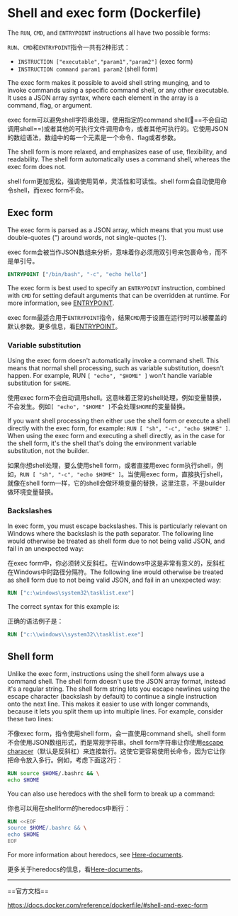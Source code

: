 # Shell and exec form (Dockerfile)

The `RUN`, `CMD`, and `ENTRYPOINT` instructions all have two possible forms:

`RUN`、`CMD`和`ENTRYPOINT`指令一共有2种形式：

- `INSTRUCTION ["executable","param1","param2"]` (exec form)
- `INSTRUCTION command param1 param2` (shell form)

The exec form makes it possible to avoid shell string munging, and to invoke commands using a specific command shell, or any other executable. It uses a JSON array syntax, where each element in the array is a command, flag, or argument.

exec form可以避免shell字符串处理，使用指定的command shell(:pill:==不会自动调用shell==)或者其他的可执行文件调用命令，或者其他可执行的。它使用JSON的数组语法，数组中的每一个元素是一个命令、flag或者参数。

The shell form is more relaxed, and emphasizes ease of use, flexibility, and readability. The shell form automatically uses a command shell, whereas the exec form does not.

shell form更加宽松，强调使用简单，灵活性和可读性。shell form会自动使用命令shell，而exec form不会。

## Exec form

The exec form is parsed as a JSON array, which means that you must use double-quotes (") around words, not single-quotes (').

exec form会被当作JSON数组来分析，意味着你必须用双引号来包裹命令，而不是单引号。

```Dockerfile
ENTRYPOINT ["/bin/bash", "-c", "echo hello"]
```

The exec form is best used to specify an `ENTRYPOINT` instruction, combined with `CMD` for setting default arguments that can be overridden at runtime. For more information, see [ENTRYPOINT](./dockerfile-ENTRYPOINT.md).

exec form最适合用于`ENTRYPOINT`指令，结果`CMD`用于设置在运行时可以被覆盖的默认参数。更多信息，看[ENTRYPOINT](./dockerfile-ENTRYPOINT.md)。

### Variable substitution

Using the exec form doesn't automatically invoke a command shell. This means that normal shell processing, such as variable substitution, doesn't happen. For example, RUN `[ "echo", "$HOME" ]` won't handle variable substitution for `$HOME`.

使用exec form不会自动调用shell。这意味着正常的shell处理，例如变量替换，不会发生。例如`[ "echo", "$HOME" ]`不会处理`$HOME`的变量替换。

If you want shell processing then either use the shell form or execute a shell directly with the exec form, for example: `RUN [ "sh", "-c", "echo $HOME" ]`. When using the exec form and executing a shell directly, as in the case for the shell form, it's the shell that's doing the environment variable substitution, not the builder.

如果你想shell处理，要么使用shell form，或者直接用exec form执行shell，例如，`RUN [ "sh", "-c", "echo $HOME" ]`。当使用exec form，直接执行shell，就像在shell form一样，它的shell会做环境变量的替换，这里注意，不是builder做环境变量替换。

### Backslashes

In exec form, you must escape backslashes. This is particularly relevant on Windows where the backslash is the path separator. The following line would otherwise be treated as shell form due to not being valid JSON, and fail in an unexpected way:

在exec form中，你必须转义反斜杠。在Windows中这是非常有意义的，反斜杠在Windows中时路径分隔符。The following line would otherwise be treated as shell form due to not being valid JSON, and fail in an unexpected way:

```Dockerfile
RUN ["c:\windows\system32\tasklist.exe"]
```

The correct syntax for this example is:

正确的语法例子是：

```Dockerfile
RUN ["c:\\windows\\system32\\tasklist.exe"]
```

## Shell form

Unlike the exec form, instructions using the shell form always use a command shell. The shell form doesn't use the JSON array format, instead it's a regular string. The shell form string lets you escape newlines using the escape character (backslash by default) to continue a single instruction onto the next line. This makes it easier to use with longer commands, because it lets you split them up into multiple lines. For example, consider these two lines:

不像exec form，指令使用shell form，会一直使用command shell。shell form不会使用JSON数组形式，而是常规字符串。shell form字符串让你使用[escape characer](https://docs.docker.com/reference/dockerfile/#escape)（默认是反斜杠）来连接新行。这使它更容易使用长命令，因为它让你把命令放入多行。例如，考虑下面这2行：

```Dockerfile
RUN source $HOME/.bashrc && \
echo $HOME
```

You can also use heredocs with the shell form to break up a command:

你也可以用在shellform的heredocs中断行：

```Dockerfile
RUN <<EOF
source $HOME/.bashrc && \
echo $HOME
EOF
```

For more information about heredocs, see [Here-documents](../linux/bash-scripting-here-document.md).

更多关于heredocs的信息，看[Here-documents](../linux/bash-scripting-here-document.md)。

---

==官方文档==

<https://docs.docker.com/reference/dockerfile/#shell-and-exec-form>
